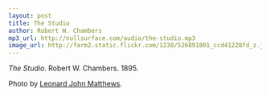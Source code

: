 ```yaml
---
layout: post
title: The Studio
author: Robert W. Chambers
mp3_url: http://nullsurface.com/audio/the-studio.mp3
image_url: http://farm2.static.flickr.com/1238/526891801_ccd41228fd_z.jpg
---
```


_The Studio_.  Robert W. Chambers.  1895.

Photo by [Leonard John Matthews](http://www.flickr.com/photos/mythoto/526891801/).